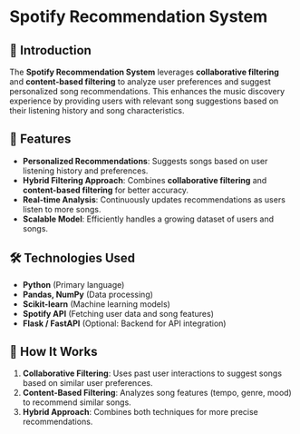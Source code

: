 # Spotify Recommendation System

## 📌 Introduction
The **Spotify Recommendation System** leverages **collaborative filtering** and **content-based filtering** to analyze user preferences and suggest personalized song recommendations. This enhances the music discovery experience by providing users with relevant song suggestions based on their listening history and song characteristics.

## 🚀 Features
- **Personalized Recommendations**: Suggests songs based on user listening history and preferences.
- **Hybrid Filtering Approach**: Combines **collaborative filtering** and **content-based filtering** for better accuracy.
- **Real-time Analysis**: Continuously updates recommendations as users listen to more songs.
- **Scalable Model**: Efficiently handles a growing dataset of users and songs.

## 🛠️ Technologies Used
- **Python** (Primary language)
- **Pandas, NumPy** (Data processing)
- **Scikit-learn** (Machine learning models)
- **Spotify API** (Fetching user data and song features)
- **Flask / FastAPI** (Optional: Backend for API integration)




## 🎯 How It Works
1. **Collaborative Filtering**: Uses past user interactions to suggest songs based on similar user preferences.
2. **Content-Based Filtering**: Analyzes song features (tempo, genre, mood) to recommend similar songs.
3. **Hybrid Approach**: Combines both techniques for more precise recommendations.


